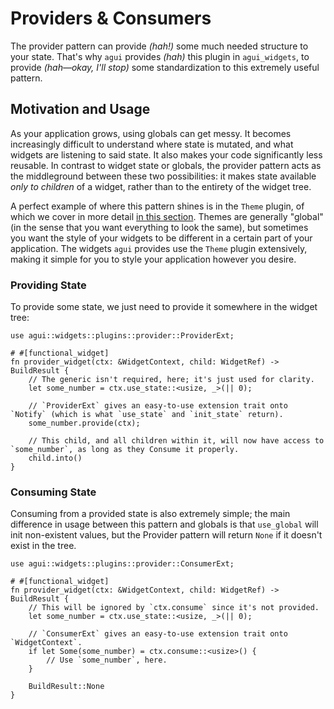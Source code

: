 # Providers & Consumers

The provider pattern can provide *(hah!)* some much needed structure to your state. That's why `agui` provides *(hah)* this plugin in `agui_widgets`, to provide *(hah—okay, I'll stop)* some standardization to this extremely useful pattern.

## Motivation and Usage

As your application grows, using globals can get messy. It becomes increasingly difficult to understand where state is mutated, and what widgets are listening to said state. It also makes your code significantly less reusable. In contrast to widget state or globals, the provider pattern acts as the middleground between these two possibilities: it makes state available *only to children* of a widget, rather than to the entirety of the widget tree.

A perfect example of where this pattern shines is in the `Theme` plugin, of which we cover in more detail [in this section](./themes.md). Themes are generally "global" (in the sense that you want everything to look the same), but sometimes you want the style of your widgets to be different in a certain part of your application. The widgets `agui` provides use the `Theme` plugin extensively, making it simple for you to style your application however you desire.

### Providing State

To provide some state, we just need to provide it somewhere in the widget tree:

```rust,noplaypen
use agui::widgets::plugins::provider::ProviderExt;

# #[functional_widget]
fn provider_widget(ctx: &WidgetContext, child: WidgetRef) -> BuildResult {
    // The generic isn't required, here; it's just used for clarity.
    let some_number = ctx.use_state::<usize, _>(|| 0);

    // `ProviderExt` gives an easy-to-use extension trait onto `Notify` (which is what `use_state` and `init_state` return).
    some_number.provide(ctx);

    // This child, and all children within it, will now have access to `some_number`, as long as they Consume it properly.
    child.into()
}
```

### Consuming State

Consuming from a provided state is also extremely simple; the main difference in usage between this pattern and globals is that `use_global` will init non-existent values, but the Provider pattern will return `None` if it doesn't exist in the tree.

```rust,noplaypen
use agui::widgets::plugins::provider::ConsumerExt;

# #[functional_widget]
fn provider_widget(ctx: &WidgetContext, child: WidgetRef) -> BuildResult {
    // This will be ignored by `ctx.consume` since it's not provided.
    let some_number = ctx.use_state::<usize, _>(|| 0);

    // `ConsumerExt` gives an easy-to-use extension trait onto `WidgetContext`.
    if let Some(some_number) = ctx.consume::<usize>() {
        // Use `some_number`, here.
    }

    BuildResult::None
}
```